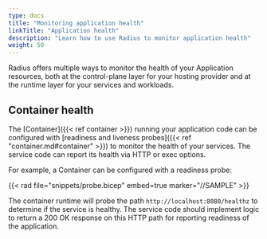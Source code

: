 ```yaml
---
type: docs
title: "Monitoring application health"
linkTitle: "Application health"
description: "Learn how to use Radius to monitor application health"
weight: 50
---
```



Radius offers multiple ways to monitor the health of your Application resources, both at the control-plane layer for your hosting provider and at the runtime layer for your services and workloads.

## Container health

The [Container]({{< ref container >}}) running your application code can be configured with [readiness and liveness probes]({{< ref "container.md#container" >}}) to monitor the health of your services. The service code can report its health via HTTP or exec options.

For example, a Container can be configured with a readiness probe:

{{< rad file="snippets/probe.bicep" embed=true marker="//SAMPLE" >}}

The container runtime will probe the path `http://localhost:8080/healthz` to determine if the service is healthy. The service code should implement logic to return a 200 OK response on this HTTP path for reporting readiness of the application.
